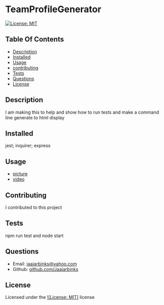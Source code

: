 # TeamProfileGenerator

[![License: MIT](https://img.shields.io/badge/License-MIT-yellow.svg)](https://opensource.org/licenses/MIT)

## Table Of Contents

- [Description](#Description)
- [Installed](#Installed)
- [Usage](#Usage)
- [contributing](#Contributing)
- [Tests](#Tests)
- [Questions](#Questions)
- [License](#License)

## Description

I am making this to help and show how to run tests and make a command line generate to html display

## Installed

jest; inquirer; express

## Usage

- [picture]()
- [video](<[video](assets/challenge10.mp4)>)

## Contributing

I contributed to this project

## Tests

npm run test and node start

## Questions

- Email: [jaajarbinks@yahoo.com](example@example.com)
- Github: [github.com/Jaajarbinks](https://github.com/username)

## License

Licensed under the [![License: MIT]](https://opensource.org/licenses/MIT) license

